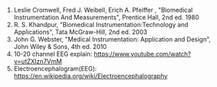 1) Leslie Cromwell, Fred J. Weibell, Erich A. Pfeiffer , "Biomedical Instrumentation And Measurements", Prentice Hall, 2nd ed. 1980<br>
2) R. S. Khandpur, "Biomedical Instrumentation:Technology and Applications", Tata McGraw-Hill, 2nd ed. 2003<br>
3) John G. Webster, "Medical Instrumentation: Application and Design", John Wiley & Sons, 4th ed. 2010<br> 
4) 10-20 channel EEG explain: https://www.youtube.com/watch?v=utZXIzn7VmM<br>
5) Electroencephalogram(EEG): https://en.wikipedia.org/wiki/Electroencephalography<br>

